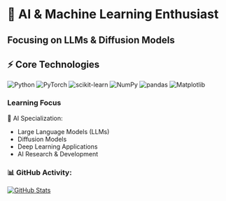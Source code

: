 # 🤖 AI & Machine Learning Enthusiast
## Focusing on LLMs & Diffusion Models

## ⚡ Core Technologies

![Python](https://img.shields.io/badge/-Python-3776AB?style=flat-square&logo=Python&logoColor=white)
![PyTorch](https://img.shields.io/badge/-PyTorch-EE4C2C?style=flat-square&logo=PyTorch&logoColor=white)
![scikit-learn](https://img.shields.io/badge/-scikit--learn-F7931E?style=flat-square&logo=scikit-learn&logoColor=white)
![NumPy](https://img.shields.io/badge/-NumPy-013243?style=flat-square&logo=NumPy&logoColor=white)
![pandas](https://img.shields.io/badge/-pandas-150458?style=flat-square&logo=pandas&logoColor=white)
![Matplotlib](https://img.shields.io/badge/-Matplotlib-11557C?style=flat-square&logo=Matplotlib&logoColor=white)

### Learning Focus
🤖 AI Specialization:
- Large Language Models (LLMs)
- Diffusion Models
- Deep Learning Applications
- AI Research & Development

### 📊 GitHub Activity:
[![GitHub Stats](https://github-readme-stats.vercel.app/api?username=rodalit&show_icons=true&theme=omni)](https://github.com/anuraghazra/github-readme-stats)
